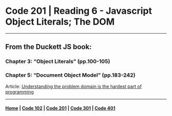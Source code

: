 # Code 201 | Reading 6 - Javascript Object Literals; The DOM
***
## From the Duckett JS book:
### Chapter 3: “Object Literals” (pp.100-105)



### Chapter 5: “Document Object Model” (pp.183-242)

Article: 
[Understanding the problem domain is the hardest part of programming](https://simpleprogrammer.com/understanding-the-problem-domain-is-the-hardest-part-of-programming)



***

#### [Home](README.md) | [Code 102](102.md) | [Code 201](201.md) | [Code 301](301.md) | [Code 401](401.md)